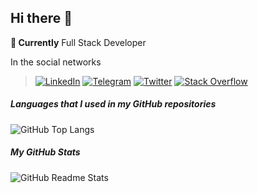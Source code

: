 ## Hi there 👋

**💼 Currently** Full Stack Developer

In the social networks

>[![LinkedIn](https://img.shields.io/badge/MjavadHPour-linkedin-0A66C2?style=flat-square&logo=Linkedin)](https://www.linkedin.com/in/mjavadhpour)
[![Telegram](https://img.shields.io/badge/MjavadHPour-telegram-26A5E4?style=flat-square&logo=Telegram)](https://t.me/mjavadhpour)
[![Twitter](https://img.shields.io/badge/MjavadHPour-twitter-1DA1F2?style=flat-square&logo=Twitter)](https://twitter.com/mjavadhpour)
[![Stack Overflow](https://img.shields.io/badge/JHpour-stackoverflow-F58025?style=flat-square&logo=stackoverflow)](https://stackoverflow.com/users/4969485)

##### Languages that I used in my GitHub repositories

![GitHub Top Langs](https://github-readme-stats.vercel.app/api/top-langs/?username=mjavadhpour&hide_title=true&langs_count=10&layout=compact&theme=apprentice&card_width=445&hide=twig)

##### My GitHub Stats

![GitHub Readme Stats](https://github-readme-stats.vercel.app/api?username=mjavadhpour&hide_title=true&include_all_commits=true&show_icons=true&line_height=30&count_private=true&theme=apprentice)


